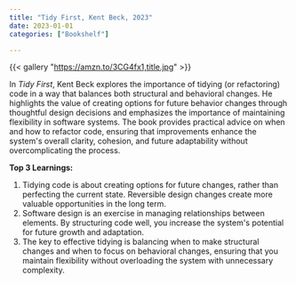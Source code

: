 ```yaml
---
title: "Tidy First, Kent Beck, 2023"
date: 2023-01-01
categories: ["Bookshelf"]

---
```


{{< gallery "https://amzn.to/3CG4fx1,title.jpg" >}}

In _Tidy First_, Kent Beck explores the importance of tidying (or refactoring) code in a way that balances both structural and behavioral changes. He highlights the value of creating options for future behavior changes through thoughtful design decisions and emphasizes the importance of maintaining flexibility in software systems. The book provides practical advice on when and how to refactor code, ensuring that improvements enhance the system's overall clarity, cohesion, and future adaptability without overcomplicating the process.

**Top 3 Learnings:**

1. Tidying code is about creating options for future changes, rather than perfecting the current state. Reversible design changes create more valuable opportunities in the long term.
2. Software design is an exercise in managing relationships between elements. By structuring code well, you increase the system's potential for future growth and adaptation.
3. The key to effective tidying is balancing when to make structural changes and when to focus on behavioral changes, ensuring that you maintain flexibility without overloading the system with unnecessary complexity.
